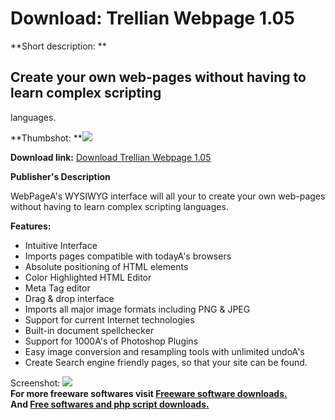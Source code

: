 # Download: Trellian Webpage 1.05

**Short description: **

## Create your own web-pages without having to learn complex scripting
languages.

  
**Thumbshot: **![](http://www.freewarefiles.com/screenshot/trellianwebpagepro_md.gif)   
  
**Download link:** [Download Trellian Webpage 1.05](http://freesoftwares.boysofts.com/Trellian-Webpage_program_20332.html)  
  

**Publisher's Description**  
  

WebPageA's WYSIWYG interface will all your to create your own web-pages
without having to learn complex scripting languages.

**Features:**

  * Intuitive Interface 
  * Imports pages compatible with todayA's browsers 
  * Absolute positioning of HTML elements 
  * Color Highlighted HTML Editor 
  * Meta Tag editor 
  * Drag & drop interface 
  * Imports all major image formats including PNG & JPEG 
  * Support for current Internet technologies 
  * Built-in document spellchecker 
  * Support for 1000A's of Photoshop Plugins 
  * Easy image conversion and resampling tools with unlimited undoA's 
  * Create Search engine friendly pages, so that your site can be found. 

  
  
Screenshot:
![](http://www.freewarefiles.com/screenshot/trellianwebpagepro.gif)  
**For more freeware softwares visit [Freeware software downloads.](http://freesoftwares.boysofts.com/)**   
**And [Free softwares and php script downloads.](http://www.boysofts.com/)**

